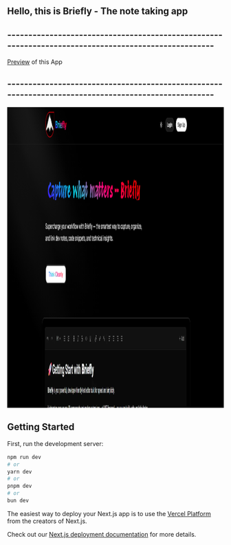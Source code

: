  ## Hello, this is  Briefly - The note taking app
 
 ## ----------------------------------------------------------------------------------------------------
 <a href="https://briefly-ashy.vercel.app/">Preview<a/> of this App
  ## ----------------------------------------------------------------------------------------------------
 
 
 <img  width="1500" height="700" alt="Pic logo" src="https://github.com/adidongre006/Briefly/blob/main/Screenshot%202025-10-25%20212026.png"/>


## Getting Started

First, run the development server:

```bash
npm run dev
# or
yarn dev
# or
pnpm dev
# or
bun dev
```

The easiest way to deploy your Next.js app is to use the [Vercel Platform](https://vercel.com/new?utm_medium=default-template&filter=next.js&utm_source=create-next-app&utm_campaign=create-next-app-readme) from the creators of Next.js.

Check out our [Next.js deployment documentation](https://nextjs.org/docs/app/building-your-application/deploying) for more details.
